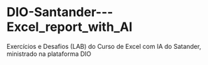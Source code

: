 # DIO-Santander---Excel_report_with_AI
Exercícios e Desafios (LAB) do Curso de Excel com IA do Satander, ministrado na plataforma DIO
